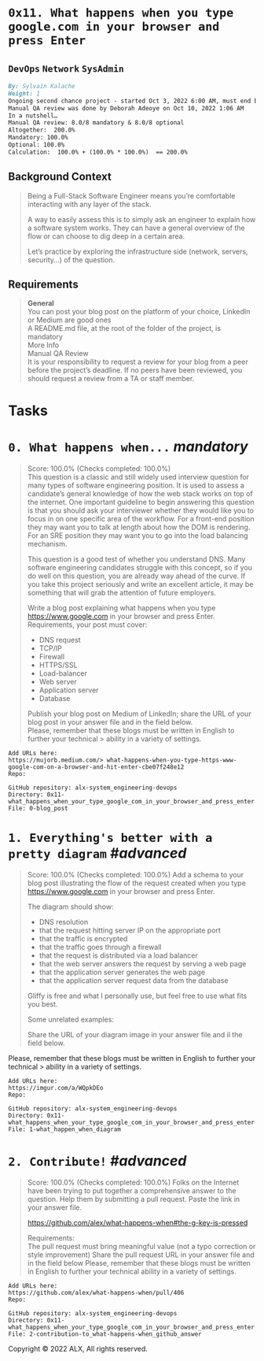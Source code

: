 # **`0x11. What happens when you type google.com in your browser and press Enter`**  
## **`DevOps`** **`Network`** **`SysAdmin`** 
```md
By: Sylvain Kalache
Weight: 1
Ongoing second chance project - started Oct 3, 2022 6:00 AM, must end by Oct 17, 2022 6:00 AM
Manual QA review was done by Deborah Adeoye on Oct 10, 2022 1:06 AM
In a nutshell…
Manual QA review: 8.0/8 mandatory & 8.0/8 optional
Altogether:  200.0%
Mandatory: 100.0%
Optional: 100.0%
Calculation:  100.0% + (100.0% * 100.0%)  == 200.0%
```
## **Background Context**
> Being a Full-Stack Software Engineer means you’re comfortable interacting with any layer of the stack.
> 
> A way to easily assess this is to simply ask an engineer to explain how a software system works. They can have a general overview of the flow or can choose to dig deep in a certain area.
> 
> Let’s practice by exploring the infrastructure side (network, servers, security…) of the question.
## **Requirements**
> **General**  
> You can post your blog post on the platform of your choice, LinkedIn or Medium are good ones  
> A README.md file, at the root of the folder of the project, is mandatory  
> More Info  
> Manual QA Review  
> It is your responsibility to request a review for your blog from a peer before the project’s deadline. If no peers have been reviewed, you should request a review from a TA or staff member.  
# Tasks
# **`0. What happens when...`** *mandatory*
> Score: 100.0% (Checks completed: 100.0%)  
> This question is a classic and still widely used interview question for many types of software engineering position. It is used to assess a candidate’s general knowledge of how the web stack works on top of the internet. One important guideline to begin answering this question is that you should ask your interviewer whether they would like you to focus in on one specific area of the workflow. For a front-end position they may want you to talk at length about how the DOM is rendering. For an SRE position they may want you to go into the load balancing mechanism.
> 
> This question is a good test of whether you understand DNS. Many software engineering candidates struggle with this concept, so if you do well on this question, you are already way ahead of the curve. If you take this project seriously and write an excellent article, it may be something that will grab the attention of future employers.
> 
> Write a blog post explaining what happens when you type https://www.google.com in your browser and press Enter.
> Requirements, your post must cover:
> - DNS request  
> - TCP/IP  
> - Firewall  
> - HTTPS/SSL  
> - Load-balancer  
> - Web server  
> - Application server  
> - Database  
>
> Publish your blog post on Medium of LinkedIn; share the URL of your blog post in your answer file and in the field below.  
> Please, remember that these blogs must be written in English to further your technical > ability in a variety of settings.  
```
Add URLs here:
https://mujorb.medium.com/> what-happens-when-you-type-https-www-google-com-on-a-browser-and-hit-enter-cbe07f248e12 
Repo:

GitHub repository: alx-system_engineering-devops
Directory: 0x11-what_happens_when_your_type_google_com_in_your_browser_and_press_enter
File: 0-blog_post
```
# **`1. Everything's better with a pretty diagram`** *#advanced*
> Score: 100.0% (Checks completed: 100.0%)
> Add a schema to your blog post illustrating the flow of the request created when you type https://www.google.com in your browser and press Enter.
> 
> The diagram should show:
> - DNS resolution  
> - that the request hitting server IP on the appropriate port  
> - that the traffic is encrypted  
> - that the traffic goes through a firewall  
> - that the request is distributed via a load balancer  
> - that the web server answers the request by serving a web page  
> - that the application server generates the web page  
> - that the application server request data from the database  
> 
> Gliffy is free and what I personally use, but feel free to use what fits you best.
> 
> Some unrelated examples:
> 
> Share the URL of your diagram image in your answer file and il the field below.

Please, remember that these blogs must be written in English to further your technical > ability in a variety of settings.
```
Add URLs here:
https://imgur.com/a/WQpkDEo 
Repo:

GitHub repository: alx-system_engineering-devops
Directory: 0x11-what_happens_when_your_type_google_com_in_your_browser_and_press_enter
File: 1-what_happen_when_diagram
```
# **`2. Contribute!`** *#advanced*
> Score: 100.0% (Checks completed: 100.0%)
> Folks on the Internet have been trying to put together a comprehensive answer to the question. Help them by submitting a pull request. Paste the link in your answer file.
> 
> https://github.com/alex/what-happens-when#the-g-key-is-pressed
> 
> Requirements:  
> The pull request must bring meaningful value (not a typo correction or style improvement)
> Share the pull request URL in your answer file and in the field below
> Please, remember that these blogs must be written in English to further your technical ability in a variety of settings.
```
Add URLs here:
https://github.com/alex/what-happens-when/pull/406 
Repo:

GitHub repository: alx-system_engineering-devops
Directory: 0x11-what_happens_when_your_type_google_com_in_your_browser_and_press_enter
File: 2-contribution-to_what-happens-when_github_answer
```
Copyright © 2022 ALX, All rights reserved.